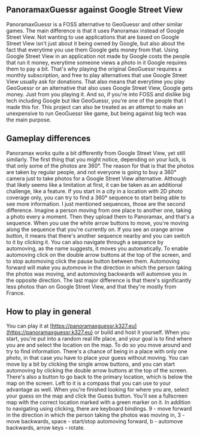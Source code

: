 ## PanoramaxGuessr against Google Street View
PanoramaxGuessr is a FOSS alternative to GeoGuessr and other similar games.
The main difference is that it uses Panoramax instead of Google Street View.
Not wanting to use applications that are based on Google Street View isn't just about it being owned by Google, but also about the fact that everytime you use them Google gets money from that. 
Using Google Street View in an application not made by Google costs the people that run it money, everytime someone views a photo in it Google requires them to pay a bit.
That's why playing the original GeoGuessr requires a monthly subscription, and free to play alternatives that use Google Street View usually ask for donations.
That also means that everytime you play GeoGuessr or an alternative that also uses Google Street View, Google gets money. Just from you playing it.
And so, if you're into FOSS and dislike big tech including Google but like GeoGuessr, you're one of the people that I made this for.
This project can also be treated as an attempt to make an unexpensive to run GeoGuessr like game, but being against big tech was the main purpose.

## Gameplay differences
Panoramax works quite a bit differently from Google Street View, yet still similarly. 
The first thing that you might notice, depending on your luck, is that only some of the photos are 360°.
The reason for that is that the photos are taken by regular people, and not everyone is going to buy a 360° camera just to take photos for a Google Street View alternative.
Although that likely seems like a limitation at first, it can be taken as an additional challenge, like a feature. 
If you start in a city in a location with 2D photo coverage only, you can try to find a 360° sequence to start being able to see more information.
I just mentioned sequences, those are the second difference. 
Imagine a person moving from one place to another one, taking a photo every a moment. Then they upload them to Panoramax, and that's a sequence.
When you use the white arrow buttons to move, you're moving along the sequence that you're currently on. 
If you see an orange arrow button, it means that there's another sequence nearby and you can switch to it by clicking it.
You can also navigate through a sequence by automoving, as the name suggests, it moves you automatically.
To enable automoving click on the double arrow buttons at the top of the screen, and to stop automoving click the pause button between them.
Automoving forward will make you automove in the direction in which the person taking the photos was moving, and automoving backwards will automove you in the opposite direction.
The last major difference is that there's significantly less photos than on Google Street View, and that they're mostly from France.

## How to play in general
You can play it at [https://panoramaxguessr.k327.eu](https://panoramaxguessr.k327.eu) or build and host it yourself.
When you start, you're put into a random real life place, and your goal is to find where you are and select the location on the map.
To do so you move around and try to find information. There's a chance of being in a place with only one photo, in that case you have to place your guess without moving.
You can move by a bit by clicking the single arrow buttons, and you can start automoving by clicking the double arrow buttons at the top of the screen.
There's also a button to go back to the primary location, which is below the map on the screen. Left to it is a compass that you can use to your advantage as well.
When you're finished looking for where you are, select your guess on the map and click the Guess button. 
You'll see a fullscreen map with the correct location marked with a green marker on it.
In addition to navigating using clicking, there are keyboard bindings. 9 - move forward in the direction in which the person taking the photos was moving in, 3 - move backwards, space - start/stop automoving forward, b - automove backwards, arrow keys - rotate.